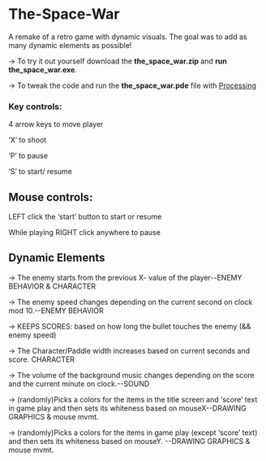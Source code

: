 # The-Space-War
A remake of a retro game with dynamic visuals. The goal was to add as many dynamic elements as possible!

-> To try it out yourself download the **the_space_war.zip** and **run the_space_war.exe**. 

-> To tweak the code and run the **the_space_war.pde** file with [Processing](https://processing.org/)



### Key controls: 

4 arrow keys to move player

‘X’ to shoot

‘P’ to pause

‘S’ to start/ resume



## Mouse controls:

LEFT click the ‘start’ button to start or resume

While playing RIGHT click anywhere to pause



## Dynamic Elements

-> The enemy starts from the previous X- value of the player--ENEMY BEHAVIOR & CHARACTER

-> The enemy speed changes depending on the current second on clock mod 10.--ENEMY BEHAVIOR

-> KEEPS SCORES: based on how long the bullet touches the enemy (&& enemy speed)

-> The Character/Paddle width increases based on current seconds and score. CHARACTER

-> The volume of the background music changes depending on the score and the current minute on clock.--SOUND

-> (randomly)Picks a colors for the items in the title screen and ‘score’ text in game play and then sets its whiteness based on mouseX--DRAWING GRAPHICS & mouse mvmt.

-> (randomly)Picks a colors for the items in game play (except ‘score’ text) and then sets its whiteness based on mouseY. --DRAWING GRAPHICS & mouse mvmt.
